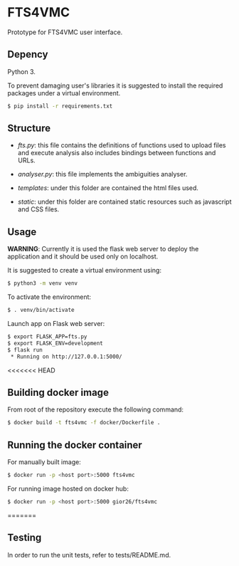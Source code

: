 # FTS4VMC

Prototype for FTS4VMC user interface.

## Depency
Python 3.

To prevent damaging user's libraries it is suggested to install the required packages under a virtual environment.

```bash
$ pip install -r requirements.txt
```

## Structure

+ *fts.py*: this file contains the definitions of functions used to upload files and execute analysis also includes bindings between functions and URLs.  

+ *analyser.py*: this file implements the ambiguities analyser.  

+ *templates*: under this folder are contained the html files used.  

+ *static*: under this folder are contained static resources such as javascript and CSS files.  


## Usage

**WARNING**: Currently it is used the flask web server to deploy the application and it should be used only on localhost.

It is suggested to create a virtual environment using:
```bash
$ python3 -m venv venv
```

To activate the environment:
```bash
$ . venv/bin/activate
```

Launch app on Flask web server:
```bash
$ export FLASK_APP=fts.py
$ export FLASK_ENV=development
$ flask run
 * Running on http://127.0.0.1:5000/
```
<<<<<<< HEAD

## Building docker image

From root of the repository execute the following command:

```bash
$ docker build -t fts4vmc -f docker/Dockerfile .
```

## Running the docker container

For manually built image:

```bash
$ docker run -p <host port>:5000 fts4vmc
```
For running image hosted on docker hub:

```bash
$ docker run -p <host port>:5000 gior26/fts4vmc
```
=======
## Testing
In order to run the unit tests, refer to tests/README.md.
